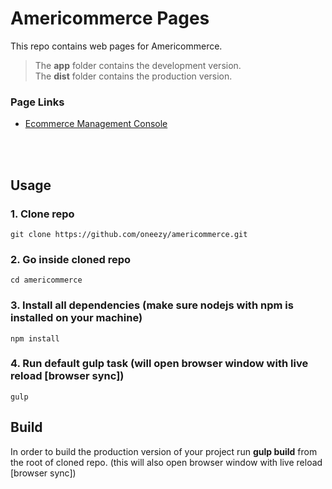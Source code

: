 # Americommerce Pages

This repo contains web pages for Americommerce. 

> The **app** folder contains the development version. <br>
> The **dist** folder contains the production version.

### Page Links

- [Ecommerce Management Console](https://oneezy.github.io/americommerce/dist/index.html)

<br>
<br>

## Usage

### 1. Clone repo
```
git clone https://github.com/oneezy/americommerce.git
```

### 2. Go inside cloned repo
```
cd americommerce
```

### 3. Install all dependencies (make sure nodejs with npm is installed on your machine)
```
npm install
```

### 4. Run default gulp task (will open browser window with live reload [browser sync])
```
gulp
```

## Build 

In order to build the production version of your project run __gulp build__ from the root of cloned repo. (this will also open browser window with live reload [browser sync])
